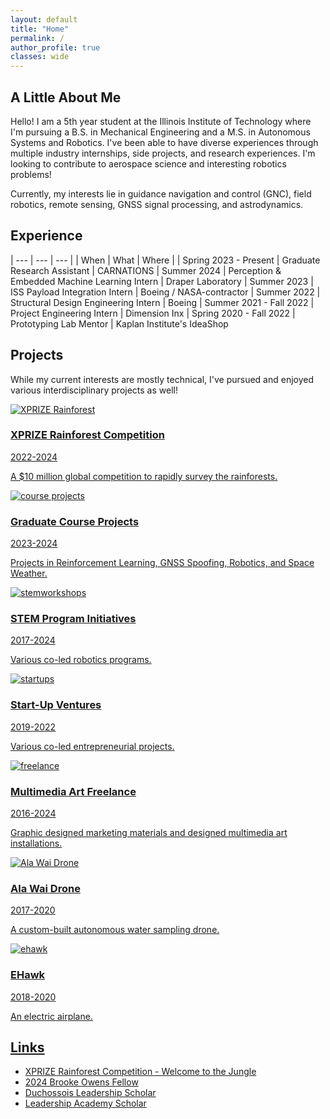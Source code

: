 ```yaml
---
layout: default
title: "Home"
permalink: /
author_profile: true
classes: wide
---
```


##  A Little About Me

Hello! I am a 5th year student at the Illinois Institute of Technology where I'm pursuing a B.S. in Mechanical Engineering and a M.S. in Autonomous Systems and Robotics. I've been able to have diverse experiences through multiple industry internships, side projects, and research experiences. I'm looking to contribute to aerospace science and interesting robotics problems!

Currently, my interests lie in guidance navigation and control (GNC), field robotics, remote sensing, GNSS signal processing, and astrodynamics.

## Experience

| --- | --- | --- |
| When | What | Where |
| Spring 2023 - Present | Graduate Research Assistant | CARNATIONS
| Summer 2024 | Perception & Embedded Machine Learning Intern | Draper Laboratory
| Summer 2023 | ISS Payload Integration Intern | Boeing / NASA-contractor
| Summer 2022 | Structural Design Engineering Intern | Boeing
| Summer 2021 - Fall 2022 | Project Engineering Intern | Dimension Inx
| Spring 2020 - Fall 2022 | Prototyping Lab Mentor | Kaplan Institute's IdeaShop

## Projects

While my current interests are mostly technical, I've pursued and enjoyed various interdisciplinary projects as well!

<div class="container">
  <div class="row">
    <!-- Projects Box -->
    <div class="col-md-6">
      <a href="{{ site.baseurl }}/xprize/">
        <div class="box">
          <div class="box-image">
            <img src="{{ site.baseurl }}/assets/images/xprize_6.JPG" alt="XPRIZE Rainforest">
          </div>
          <div class="box-content">
            <h3>XPRIZE Rainforest Competition</h3>
            <p>2022-2024</p>
            <p>A $10 million global competition to rapidly survey the rainforests.</p>
          </div>
        </div>
      </a>
    </div>
  </div>
</div>
<a href="{{ site.baseurl }}/xprize/">

<div class="container">
  <div class="row">
    <!-- Projects Box -->
    <div class="col-md-6">
      <a href="{{ site.baseurl }}/classprojects/">
        <div class="box">
          <div class="box-image">
            <img src="{{ site.baseurl }}/assets/images/projects_1.jpg" alt="course projects">
          </div>
          <div class="box-content">
            <h3>Graduate Course Projects</h3>
            <p>2023-2024</p>
            <p>Projects in Reinforcement Learning, GNSS Spoofing, Robotics, and Space Weather.</p>
          </div>
        </div>
      </a>
    </div>
  </div>
</div>
<a href="{{ site.baseurl }}/classprojects/">

<div class="container">
  <div class="row">
    <!-- Projects Box -->
    <div class="col-md-6">
      <a href="{{ site.baseurl }}/stemworkshops/">
        <div class="box">
          <div class="box-image">
            <img src="{{ site.baseurl }}/assets/images/ignite.JPG" alt="stemworkshops">
          </div>
          <div class="box-content">
            <h3>STEM Program Initiatives</h3>
            <p>2017-2024</p>
            <p>Various co-led robotics programs.</p>
          </div>
        </div>
      </a>
    </div>
  </div>
</div>
<a href="{{ site.baseurl }}/stemworkshops/">

<div class="container">
  <div class="row">
    <!-- Projects Box -->
    <div class="col-md-6">
      <a href="{{ site.baseurl }}/startups/">
        <div class="box">
          <div class="box-image">
            <img src="{{ site.baseurl }}/assets/images/futured.png" alt="startups">
          </div>
          <div class="box-content">
            <h3>Start-Up Ventures</h3>
            <p>2019-2022</p>
            <p>Various co-led entrepreneurial projects.</p>
          </div>
        </div>
      </a>
    </div>
  </div>
</div>
<a href="{{ site.baseurl }}/startups/">

<div class="container">
  <div class="row">
    <!-- Projects Box -->
    <div class="col-md-6">
      <a href="{{ site.baseurl }}/freelance/">
        <div class="box">
          <div class="box-image">
            <img src="{{ site.baseurl }}/assets/images/tothemoon.jpg" alt="freelance">
          </div>
          <div class="box-content">
            <h3>Multimedia Art Freelance</h3>
            <p>2016-2024</p>
            <p>Graphic designed marketing materials and designed multimedia art installations.</p>
          </div>
        </div>
      </a>
    </div>
  </div>
</div>
<a href="{{ site.baseurl }}/freelance/">

<div class="container">
  <div class="row">
    <!-- Projects Box -->
    <div class="col-md-6">
      <a href="{{ site.baseurl }}/alawaidrone/">
        <div class="box">
          <div class="box-image">
            <img src="{{ site.baseurl }}/assets/images/alawaidrone_1.png" alt="Ala Wai Drone">
          </div>
          <div class="box-content">
            <h3>Ala Wai Drone</h3>
            <p>2017-2020</p>
            <p>A custom-built autonomous water sampling drone.</p>
          </div>
        </div>
      </a>
    </div>
  </div>
</div>
<a href="{{ site.baseurl }}/alawaidrone/">

<div class="container">
  <div class="row">
    <!-- Projects Box -->
    <div class="col-md-6">
      <a href="{{ site.baseurl }}/ehawk/">
        <div class="box">
          <div class="box-image">
            <img src="{{ site.baseurl }}/assets/images/ehawk_4.jpg" alt="ehawk">
          </div>
          <div class="box-content">
            <h3>EHawk</h3>
            <p>2018-2020</p>
            <p>An electric airplane.</p>
          </div>
        </div>
      </a>
    </div>
  </div>
</div>
<a href="{{ site.baseurl }}/ehawk/">

## Links

- [XPRIZE Rainforest Competition - Welcome to the Jungle](https://www.xprize.org/prizes/rainforest/finalist-teams)
- [2024 Brooke Owens Fellow](https://www.brookeowensfellowship.org/naia-lum)
- [Duchossois Leadership Scholar](https://sites.google.com/hawk.iit.edu/duchossois-leadership-scholars)
- [Leadership Academy Scholar](https://www.iit.edu/leadership-studies/ma-and-lila-self-leadership-academy/scholars)


